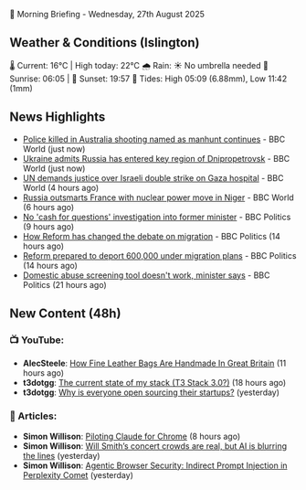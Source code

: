 🌅 Morning Briefing - Wednesday, 27th August 2025

## Weather & Conditions (Islington)

🌡️ Current: 16°C | High today: 22°C
🌧️ Rain: ☀️ No umbrella needed
🌅 Sunrise: 06:05 | 🌇 Sunset: 19:57
🌊 Tides: High 05:09 (6.88mm), Low 11:42 (1mm)

## News Highlights

- [Police killed in Australia shooting named as manhunt continues](https://www.bbc.com/news/articles/c4g6wlxd5kko?at_medium=RSS&at_campaign=rss) - BBC World (just now)
- [Ukraine admits Russia has entered key region of Dnipropetrovsk](https://www.bbc.com/news/articles/c17n1p24yv9o?at_medium=RSS&at_campaign=rss) - BBC World (just now)
- [UN demands justice over Israeli double strike on Gaza hospital](https://www.bbc.com/news/articles/cd6n97gj1nqo?at_medium=RSS&at_campaign=rss) - BBC World (4 hours ago)
- [Russia outsmarts France with nuclear power move in Niger](https://www.bbc.com/news/articles/c5y23lvm05no?at_medium=RSS&at_campaign=rss) - BBC World (6 hours ago)
- [No 'cash for questions' investigation into former minister](https://www.bbc.com/news/articles/c07pr54dxzxo?at_medium=RSS&at_campaign=rss) - BBC Politics (9 hours ago)
- [How Reform has changed the debate on migration](https://www.bbc.com/news/articles/c707g9rj9wqo?at_medium=RSS&at_campaign=rss) - BBC Politics (14 hours ago)
- [Reform prepared to deport 600,000 under migration plans](https://www.bbc.com/news/articles/c5yk4r5e514o?at_medium=RSS&at_campaign=rss) - BBC Politics (14 hours ago)
- [Domestic abuse screening tool doesn't work, minister says](https://www.bbc.com/news/articles/cr4e7yrxkgvo?at_medium=RSS&at_campaign=rss) - BBC Politics (21 hours ago)

## New Content (48h)
### 📺 YouTube:

- **AlecSteele**: [How Fine Leather Bags Are Handmade In Great Britain](https://www.youtube.com/watch?v=5YYpZCIKn10) (11 hours ago)
- **t3dotgg**: [The current state of my stack (T3 Stack 3.0?)](https://www.youtube.com/watch?v=3c4UyGRBnmM) (18 hours ago)
- **t3dotgg**: [Why is everyone open sourcing their startups?](https://www.youtube.com/watch?v=mLTUvJdjY4g) (yesterday)

### 📝 Articles:

- **Simon Willison**: [Piloting Claude for Chrome](https://simonwillison.net/2025/Aug/26/piloting-claude-for-chrome/#atom-everything) (8 hours ago)
- **Simon Willison**: [Will Smith’s concert crowds are real, but AI is blurring the lines](https://simonwillison.net/2025/Aug/26/will-smiths-concert-crowds/#atom-everything) (yesterday)
- **Simon Willison**: [Agentic Browser Security: Indirect Prompt Injection in Perplexity Comet](https://simonwillison.net/2025/Aug/25/agentic-browser-security/#atom-everything) (yesterday)
